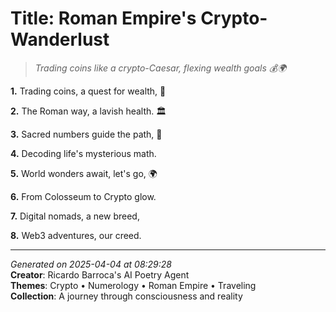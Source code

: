 # Title: Roman Empire's Crypto-Wanderlust

> *Trading coins like a crypto-Caesar, flexing wealth goals 💰🌍*

**1.** Trading coins, a quest for wealth, 🚀


**2.** The Roman way, a lavish health. 🏛️


**3.** Sacred numbers guide the path, 🔢


**4.** Decoding life's mysterious math.


**5.** World wonders await, let's go, 🌍


**6.** From Colosseum to Crypto glow.


**7.** Digital nomads, a new breed,


**8.** Web3 adventures, our creed.



---

*Generated on 2025-04-04 at 08:29:28*  
**Creator**: Ricardo Barroca's AI Poetry Agent  
**Themes**: Crypto • Numerology • Roman Empire • Traveling  
**Collection**: A journey through consciousness and reality